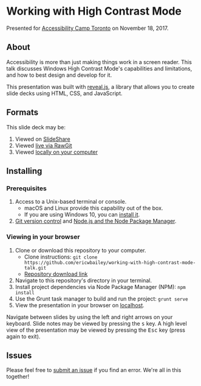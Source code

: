 # Working with High Contrast Mode

Presented for [Accessibility Camp Toronto](http://www.accessibilitycampto.org/) on November 18, 2017.


## About
Accessibility is more than just making things work in a screen reader. This talk discusses Windows High Contrast Mode's capabilities and limitations, and how to best design and develop for it.

This presentation was built with [reveal.js](http://lab.hakim.se/reveal-js/#/), a library that allows you to create slide decks using HTML, CSS, and JavaScript.


## Formats
This slide deck may be:

1. Viewed on [SlideShare](https://www.slideshare.net/EricBailey39/working-with-high-contrast-mode/EricBailey39/working-with-high-contrast-mode)
1. Viewed [live via RawGit](https://rawgit.com/ericwbailey/working-with-high-contrast-mode-talk/master/index.html)
1. Viewed [locally on your computer](#installing)


## Installing

### Prerequisites

1. Access to a Unix-based terminal or console.
    - macOS and Linux provide this capability out of the box.
    - If you are using Windows 10, you can [install it](https://msdn.microsoft.com/en-us/commandline/wsl/install-win10).
1. [Git version control](https://git-scm.com/downloads) and [Node.js and the Node Package Manager](https://nodejs.org/en/download/).

### Viewing in your browser

1. Clone or download this repository to your computer.
    - Clone instructions: `git clone https://github.com/ericwbailey/working-with-high-contrast-mode-talk.git`
    - [Repository download link](https://github.com/ericwbailey/working-with-high-contrast-mode-talk/archive/master.zip)
1. Navigate to this repository's directory in your terminal.
1. Install project dependencies via Node Package Manager (NPM): `npm install`
1. Use the Grunt task manager to build and run the project: `grunt serve`
1. View the presentation in your browser on [localhost](http://localhost:8000/).

Navigate between slides by using the left and right arrows on your keyboard. Slide notes may be viewed by pressing the <kbd>s</kbd> key. A high level view of the presentation may be viewed by pressing the <kbd>Esc</kbd> key (press again to exit).


## Issues
Please feel free to [submit an issue](https://github.com/ericwbailey/working-with-high-contrast-mode-talk/issues) if you find an error. We're all in this together!